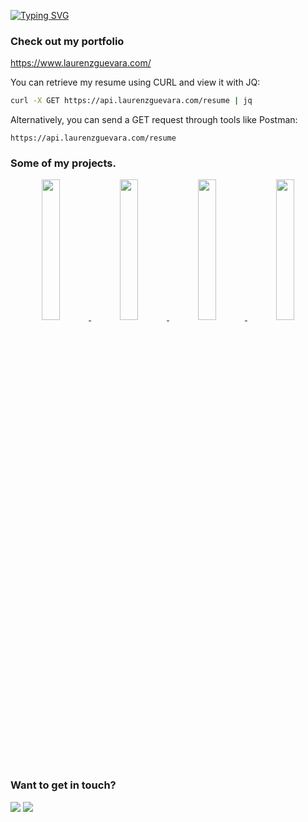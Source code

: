 <a href="https://git.io/typing-svg"><img src="https://readme-typing-svg.demolab.com?font=&weight=600&duration=3000&pause=1500&color=C9D1D9&vCenter=true&width=432&height=22&lines=Hi+there%2C+I'm+Laurenz!" alt="Typing SVG" /></a>

### Check out my portfolio
https://www.laurenzguevara.com/

You can retrieve my resume using CURL and view it with JQ:  

```sh
curl -X GET https://api.laurenzguevara.com/resume | jq
```

Alternatively, you can send a GET request through tools like Postman:  
```
https://api.laurenzguevara.com/resume
```
### Some of my projects.

<p align="center">
  <a href="https://github.com/Laurenz-Guevara/laurenz-guevara-portfolio-next-tailwind">
    <img src="https://user-images.githubusercontent.com/58118627/221390307-a72ddf2b-24ac-4968-99f5-4c2a2b548f54.png" width="24%"/>
  </a>
  <a href="https://github.com/Laurenz-Guevara/cliff-crafts">
    <img src="https://user-images.githubusercontent.com/58118627/221390321-e80ee7fd-32d9-4484-bb7f-594cd61e72bf.png" width="24%"/> 
  </a>
  <a href="https://github.com/Laurenz-Guevara/repetise-dev">
    <img src="https://user-images.githubusercontent.com/58118627/221390369-914cb341-1e7d-4c0d-b1ba-b9b11ca8783c.png" width="24%"/> 
  </a>
  <a href="https://github.com/Laurenz-Guevara/ventus-verba">
    <img src="https://user-images.githubusercontent.com/58118627/221390345-894822bc-038f-4552-b255-e9292cc18fe0.png" width="24%"/> 
  </a>
</p>

### Want to get in touch?
<a href="mailto:laurenzguevara@outlook.com"><img src="https://custom-icon-badges.demolab.com/badge/-Outlook-%230078D4?style=for-the-badge&logo=microsoftoutlook&logoColor=white"></a>
<a href="https://www.linkedin.com/in/laurenzguevara/"><img src="https://custom-icon-badges.demolab.com/badge/-Linkedin-%230A66C2?style=for-the-badge&logo=linkedin&logoColor=white"></a>
